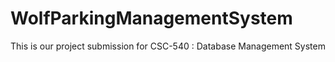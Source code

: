 # WolfParkingManagementSystem
This is our project submission for CSC-540 : Database Management System
